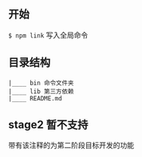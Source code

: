 ## 开始

`$ npm link` 写入全局命令

## 目录结构

```
|____ bin 命令文件夹
|____ lib 第三方依赖
|____ README.md
```

## stage2 暂不支持

带有该注释的为第二阶段目标开发的功能
